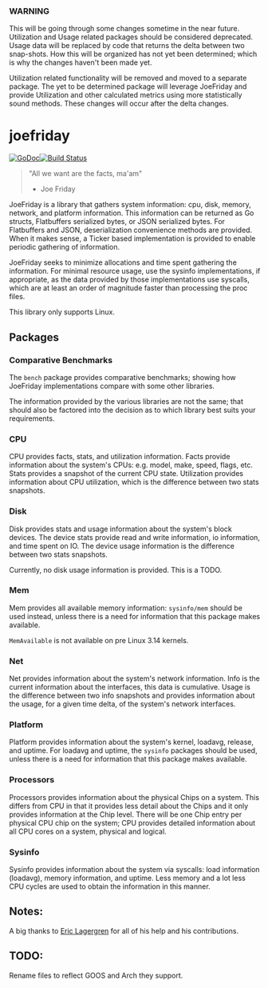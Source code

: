 ### WARNING
This will be going through some changes sometime in the near future.  Utilization and Usage related packages should be considered deprecated.  Usage data will be replaced by code that returns the delta between two snap-shots.  How this will be organized has not yet been determined; which is why the changes haven't been made yet.

Utilization related functionality will be removed and moved to a separate package.  The yet to be determined package will leverage JoeFriday and provide Utilization and other calculated metrics using more statistically sound methods.  These changes will occur after the delta changes.

joefriday
=========
[![GoDoc](https://godoc.org/github.com/mohae/joefriday?status.svg)](https://godoc.org/github.com/mohae/joefriday)[![Build Status](https://travis-ci.org/mohae/joefriday.png)](https://travis-ci.org/mohae/joefriday)
> "All we want are the facts, ma'am"  
>   - Joe Friday

JoeFriday is a library that gathers system information: cpu, disk, memory, network, and platform information.  This information can be returned as Go structs, Flatbuffers serialized bytes, or JSON serialized bytes.  For Flatbuffers and JSON, deserialization convenience methods are provided.  When it makes sense, a Ticker based implementation is provided to enable periodic gathering of information.

JoeFriday seeks to minimize allocations and time spent gathering the information.  For minimal resource usage, use the sysinfo implementations, if appropriate, as the data provided by those implementations use syscalls, which are at least an order of magnitude faster than processing the proc files.

This library only supports Linux.

## Packages

### Comparative Benchmarks
The `bench` package provides comparative benchmarks; showing how JoeFriday implementations compare with some other libraries.  

The information provided by the various libraries are not the same; that should also be factored into the decision as to which library best suits your requirements.

### CPU
CPU provides facts, stats, and utilization information.  Facts provide information about the system's CPUs: e.g. model, make, speed, flags, etc.  Stats provides a snapshot of the current CPU state.  Utilization provides information about CPU utilization, which is the difference between two stats snapshots.

### Disk
Disk provides stats and usage information about the system's block devices.  The device stats provide read and write information, io information, and time spent on IO.  The device usage information is the difference between two stats snapshots.

Currently, no disk usage information is provided.  This is a TODO.

### Mem
Mem provides all available memory information: `sysinfo/mem` should be used instead, unless there is a need for information that this package makes available.

`MemAvailable` is not available on pre Linux 3.14 kernels.

### Net
Net provides information about the system's network information.  Info is the current information about the interfaces, this data is cumulative.  Usage is the difference between two info snapshots and provides information about the usage, for a given time delta, of the system's network interfaces.

### Platform
Platform provides information about the system's kernel, loadavg, release, and uptime.  For loadavg and uptime, the `sysinfo` packages should be used, unless there is a need for information that this package makes available.

### Processors
Processors provides information about the physical Chips on a system.  This differs from CPU in that it provides less detail about the Chips and it only provides information at the Chip level.  There will be one Chip entry per physical CPU chip on the system; CPU provides detailed information about all CPU cores on a system, physical and logical.

### Sysinfo
Sysinfo provides information about the system via syscalls: load information (loadavg), memory information, and uptime.  Less memory and a lot less CPU cycles are used to obtain the information in this manner.

## Notes:
A big thanks to [Eric Lagergren](https://github.com/EricLagergren) for all of his help and his contributions.

## TODO:
Rename files to reflect GOOS and Arch they support.

